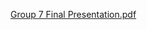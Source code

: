 [Group 7 Final Presentation.pdf](https://github.com/aliyaicasiano/GHG-Forecasting-Analysis/files/13654462/Group.7.Final.Presentation.pdf)
